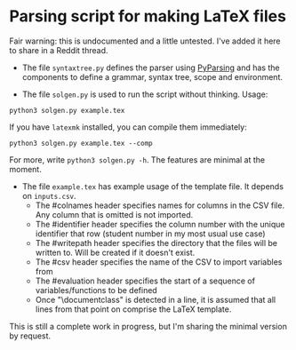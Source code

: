 # Parsing script for making LaTeX files

Fair warning: this is undocumented and a little untested. I've added it here to share in a Reddit thread.

- The file `syntaxtree.py` defines the parser using [PyParsing](https://pyparsing-docs.readthedocs.io/) and has the components to define a grammar, syntax tree, scope and environment. 

- The file `solgen.py` is used to run the script without thinking. Usage:
```
python3 solgen.py example.tex
```
If you have `latexmk` installed, you can compile them immediately:
```
python3 solgen.py example.tex --comp
```
For more, write `python3 solgen.py -h`. The features are minimal at the moment.

- The file `example.tex` has example usage of the template file. It depends on `inputs.csv`.
	- The #colnames header specifies names for columns in the CSV file. Any column that is omitted is not imported. 
	- The #identifier header specifies the column number with the unique identifier that row (student number in my most usual use case)
	- The #writepath header specifies the directory that the files will be written to. Will be created if it doesn't exist.
	- The #csv header specifies the name of the CSV to import variables from
	- The #evaluation header specifies the start of a sequence of variables/functions to be defined
	- Once "\documentclass" is detected in a line, it is assumed that all lines from that point on comprise the LaTeX template.

This is still a complete work in progress, but I'm sharing the minimal version by request.
